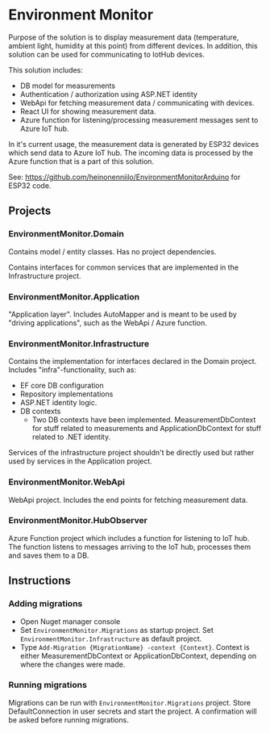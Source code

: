 # Environment Monitor

Purpose of the solution is to display measurement data (temperature, ambient light, humidity at this point) from different devices. In addition, this solution can be used for communicating to IotHub devices.

This solution includes:
 -  DB model for measurements
 -  Authentication / authorization using ASP.NET identity
 -  WebApi for fetching measurement data / communicating with devices.
 -  React UI for showing measurement data.
 -  Azure function for listening/processing measurement messages sent to Azure IoT hub.

In it's current usage, the measurement data is generated by ESP32 devices which send data to Azure IoT hub. The incoming data is processed by the Azure function that is a part of this solution.

See: https://github.com/heinonenniilo/EnvironmentMonitorArduino for ESP32 code.

## Projects

### EnvironmentMonitor.Domain

Contains model / entity classes. Has no project dependencies.

Contains interfaces for common services that are implemented in the Infrastructure project.

### EnvironmentMonitor.Application

"Application layer". Includes AutoMapper and is meant to be used by "driving applications", such as the WebApi / Azure function. 

### EnvironmentMonitor.Infrastructure

Contains the implementation for interfaces declared in the Domain project. Includes "infra"-functionality, such as:

- EF core DB configuration
- Repository implementations
- ASP.NET identity logic.
- DB contexts
  -  Two DB contexts have been implemented. MeasurementDbContext for stuff related to measurements and ApplicationDbContext for stuff related to .NET identity.
 
Services of the infrastructure project shouldn't be directly used but rather used by services in the Application project.

### EnvironmentMonitor.WebApi

WebApi project. Includes the end points for fetching measurement data.

### EnvironmentMonitor.HubObserver

Azure Function project which includes a function for listening to IoT hub. The function listens to messages arriving to the IoT hub, processes them and saves them to a DB.

## Instructions

### Adding migrations

- Open Nuget manager console
- Set ``EnvironmentMonitor.Migrations`` as startup project. Set ``EnvironmentMonitor.Infrastructure`` as default project.
- Type ``Add-Migration {MigrationName} -context {Context}``. Context is either MeasurementDbContext or ApplicationDbContext, depending on where the changes were made.

### Running migrations

Migrations can be run with ``EnvironmentMonitor.Migrations`` project. Store DefaultConnection in user secrets and start the project. A confirmation will be asked before running migrations.

